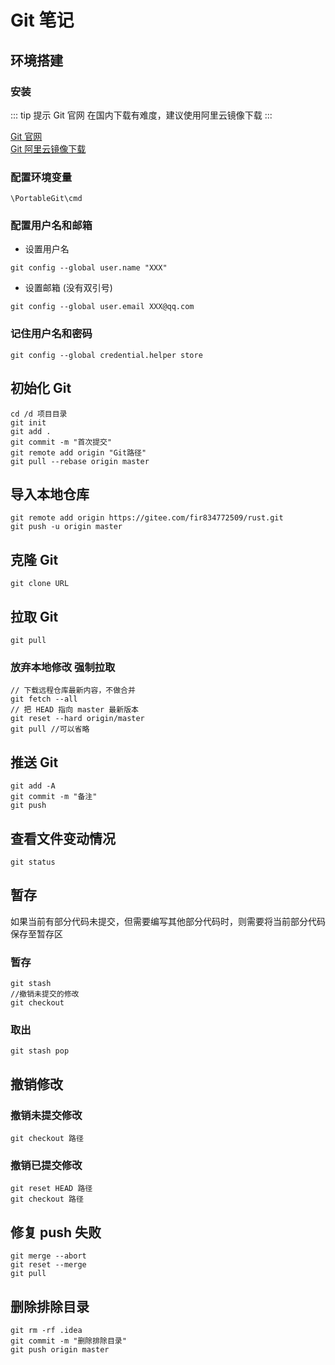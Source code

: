 # Git 笔记

## 环境搭建

### 安装

::: tip 提示
Git 官网 在国内下载有难度，建议使用阿里云镜像下载
:::

[Git 官网](https://git-scm.com/)  
[Git 阿里云镜像下载](https://npm.taobao.org/mirrors/git-for-windows)

### 配置环境变量

`\PortableGit\cmd`

### 配置用户名和邮箱

- 设置用户名

`git config --global user.name "XXX"`

- 设置邮箱 (没有双引号)

`git config --global user.email XXX@qq.com`

### 记住用户名和密码

`git config --global credential.helper store`

## 初始化 Git

```
cd /d 项目目录
git init
git add .
git commit -m "首次提交"
git remote add origin "Git路径"
git pull --rebase origin master
```

## 导入本地仓库

```
git remote add origin https://gitee.com/fir834772509/rust.git
git push -u origin master
```

## 克隆 Git

```
git clone URL
```

## 拉取 Git

```
git pull
```

### 放弃本地修改 强制拉取

```
// 下载远程仓库最新内容，不做合并
git fetch --all
// 把 HEAD 指向 master 最新版本
git reset --hard origin/master
git pull //可以省略
```

## 推送 Git

```
git add -A
git commit -m "备注"
git push
```

## 查看文件变动情况

```
git status
```

## 暂存

如果当前有部分代码未提交，但需要编写其他部分代码时，则需要将当前部分代码保存至暂存区

### 暂存

```
git stash
//撤销未提交的修改
git checkout
```

### 取出

```
git stash pop
```

## 撤销修改

### 撤销未提交修改

```
git checkout 路径
```

### 撤销已提交修改

```
git reset HEAD 路径
git checkout 路径
```

## 修复 push 失败

```
git merge --abort
git reset --merge
git pull
```

## 删除排除目录

```
git rm -rf .idea
git commit -m "删除排除目录"
git push origin master
```
